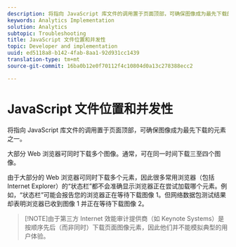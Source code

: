 ```yaml
---
description: 将指向 JavaScript 库文件的调用置于页面顶部，可确保图像成为最先下载的元素之一。
keywords: Analytics Implementation
solution: Analytics
subtopic: Troubleshooting
title: JavaScript 文件位置和并发性
topic: Developer and implementation
uuid: ed5118a8-b142-4fab-8aa1-92d931cc1439
translation-type: tm+mt
source-git-commit: 16ba0b12e0f70112f4c10804d0a13c278388ecc2

---
```



# JavaScript 文件位置和并发性

将指向 JavaScript 库文件的调用置于页面顶部，可确保图像成为最先下载的元素之一。

大部分 Web 浏览器可同时下载多个图像。通常，可在同一时间下载三至四个图像。

由于大部分的 Web 浏览器可同时下载多个元素，因此很多常用浏览器（包括 Internet Explorer）的“状态栏”都不会准确显示浏览器正在尝试加载哪个元素。例如，“状态栏”可能会报告您的浏览器正在等待下载图像 1。但网络数据包测试结果却表明浏览器已收到图像 1 并正在等待下载图像 2。

> [!NOTE]由于第三方 Internet 效能审计提供商（如 Keynote Systems）是按顺序先后（而非同时）下载页面图像元素，因此他们并不能模拟典型的用户体验。

